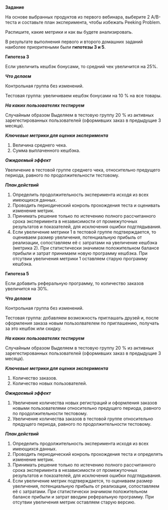 **Задание**

На основе выбранных продуктов из первого вебинара, выберите 2 A/B-теста и составьте план эксперимента, чтобы избежать Peeking Problem.

Распишите, какие метрики и как вы будете анализировать.

В результате выполнения первого и второго домашних заданий наиболее приоритеными были **гипотезы 3 и 5**.

**Гипотеза 3**

Если увеличить кешбэк бонусами, то средний чек увеличится на 25%.

***Что делаем***

Контрольная группа без изменений.

Тестовая группа: увеличиваем кешбэк бонусами на 10 % на все товары.

***На каких пользователях тестируем***

Случайным образом Выделяем в тестовую группу 20 % из активных зарегестированных пользователей (оформивших заказ в предыдущие 3 месяца).

***Ключевые метрики для оценки эксперимента***

1. Величина среднего чека.
2. Сумма выплаченного кешбэка.

***Ожидаемый эффект***

Увеличение в тестовой группе среднего чека, относительно предущего периода, равного по продолжительности тестовому. 

***План действий***

1. Определить продолжительность эксперимента исходя из всех имеющихся данных.
2. Проводить периодический конроль прохождения теста и оценивать изменение метрик.
3. Принимать решение только по истечению полного рассчитанного срока эксперимента в независимости от промежуточных результатов и показателей, для исключения ошибки подглядывания.
4. Если увеличение метрики 1 в тестовой группе подтверждается, то оцениваем размер увеличения, потенциальную прибыль от реализации, сопоставляем её с затратами на увеличение кешбэка (метрика 2). При статистически значимом положительном балансе прибыли  и затрат принимаем новую программу кешбэка. 
При отсутвии увеличения метрики 1 оставляем старую программу кешбэка.

**Гипотеза 5**

Если добавить реферальную программу, то количество заказов увеличится на 30%.

***Что делаем***

Контрольная группа без изменений.

Тестовая группа: добавляем возможность приглашать друзей и, после оформления заказа новым пользолвателем по приглашению, получать за это кешбэк или скидку.

***На каких пользователях тестируем***

Случайным образом Выделяем в тестовую группу 20 % из активных зарегестированных пользователей (оформивших заказ в предыдущие 3 месяца).

***Ключевые метрики для оценки эксперимента***

1. Количество заказов.
2. Количество новых пользователей.

***Ожидаемый эффект***

1. Увеличение количества новых регистраций и оформления заказов новыми пользователями относительно предущего периода, равного по продолжительности тестовому. 
2. Увеличение количества заказов в тестовой группе относительно предущего периода, равного по продолжительности тестовому. 

***План действий***

1. Определить продолжительность эксперимента исходя из всех имеющихся данных.
2. Проводить периодический конроль прохождения теста и определять изменение метрик.
3. Принимать решение только по истечению полного рассчитанного срока эксперимента в независимости от промежуточных результатов и показателей, для исключения ошибки подглядывания.
4. Если увеличение метрик подтверждается, то оцениваем размер увеличения, потенциальную прибыль от реализации, сопоставляем её с затратами. 
При статистически значимом положительном балансе прибыли и затрат вводим реферальную программу. 
При отсутвии увеличения метрик оставляем старую версию.